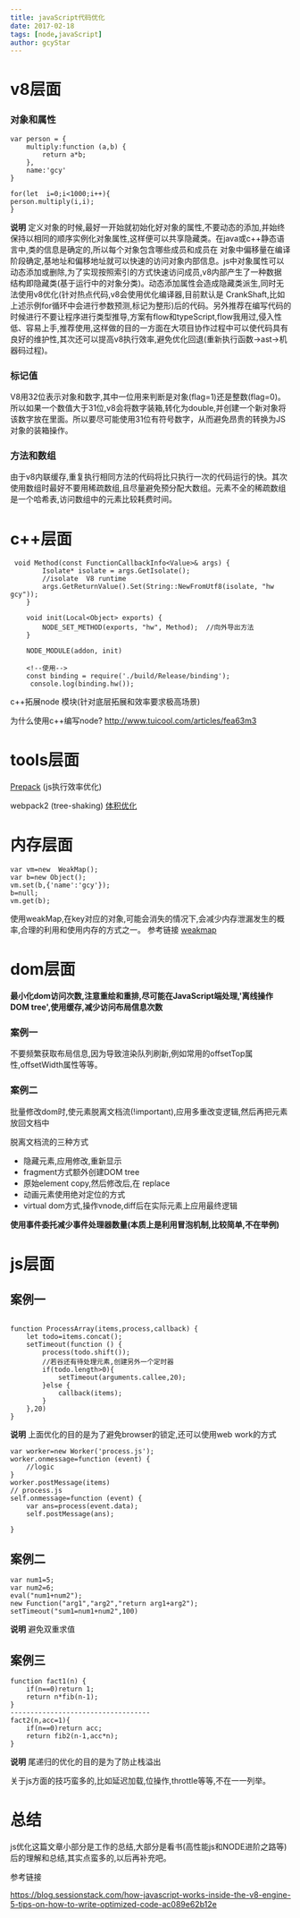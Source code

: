 ```yaml
---
title: javaScript代码优化
date: 2017-02-18
tags: [node,javaScript]
author: gcyStar
---
```

# v8层面
### 对象和属性
```
var person = {
    multiply:function (a,b) {
        return a*b;
    },
    name:'gcy'
}

for(let  i=0;i<1000;i++){
person.multiply(i,i);
}
```
**说明** 定义对象的时候,最好一开始就初始化好对象的属性,不要动态的添加,并始终保持以相同的顺序实例化对象属性,这样便可以共享隐藏类。在java或c++静态语言中,类的信息是确定的,所以每个对象包含哪些成员和成员在
对象中偏移量在编译阶段确定,基地址和偏移地址就可以快速的访问对象内部信息。js中对象属性可以动态添加或删除,为了实现按照索引的方式快速访问成员,v8内部产生了一种数据
结构即隐藏类(基于运行中的对象分类)。动态添加属性会造成隐藏类派生,同时无法使用v8优化(针对热点代码,v8会使用优化编译器,目前默认是 CrankShaft,比如上述示例for循环中会进行参数预测,标记为整形)后的代码。另外推荐在编写代码的时候进行不要让程序进行类型推导,方案有flow和typeScript,flow我用过,侵入性低、容易上手,推荐使用,这样做的目的一方面在大项目协作过程中可以使代码具有良好的维护性,其次还可以提高v8执行效率,避免优化回退(重新执行函数->ast->机器码过程)。
### 标记值

V8用32位表示对象和数字,其中一位用来判断是对象(flag=1)还是整数(flag=0)。所以如果一个数值大于31位,v8会将数字装箱,转化为double,并创建一个新对象将该数字放在里面。所以要尽可能使用31位有符号数字，从而避免昂贵的转换为JS对象的装箱操作。

### 方法和数组

由于v8内联缓存,重复执行相同方法的代码将比只执行一次的代码运行的快。其次使用数组时最好不要用稀疏数组,且尽量避免预分配大数组。元素不全的稀疏数组是一个哈希表,访问数组中的元素比较耗费时间。


# c++层面

```
 void Method(const FunctionCallbackInfo<Value>& args) {
        Isolate* isolate = args.GetIsolate();
        //isolate  V8 runtime 
        args.GetReturnValue().Set(String::NewFromUtf8(isolate, "hw gcy"));
    }

    void init(Local<Object> exports) {
        NODE_SET_METHOD(exports, "hw", Method);  //向外导出方法
    }

    NODE_MODULE(addon, init)
   
    <!--使用-->
    const binding = require('./build/Release/binding');
     console.log(binding.hw()); 
```
c++拓展node 模块(针对底层拓展和效率要求极高场景)

为什么使用c++编写node?
http://www.tuicool.com/articles/fea63m3

#  tools层面

[Prepack][2] (js执行效率优化)

webpack2 (tree-shaking) [体积优化][1]

#  内存层面

```
var vm=new  WeakMap();
var b=new Object();
vm.set(b,{'name':'gcy'});
b=null;
vm.get(b);
```
使用weakMap,在key对应的对象,可能会消失的情况下,会减少内存泄漏发生的概率,合理的利用和使用内存的方式之一。
参考链接 [weakmap][3]

#  dom层面

 **最小化dom访问次数,注意重绘和重排,尽可能在JavaScript端处理,'离线操作DOM tree',使用缓存,减少访问布局信息次数**

### 案例一
不要频繁获取布局信息,因为导致渲染队列刷新,例如常用的offsetTop属性,offsetWidth属性等等。

###  案例二
批量修改dom时,使元素脱离文档流(!important),应用多重改变逻辑,然后再把元素放回文档中

脱离文档流的三种方式
* 隐藏元素,应用修改,重新显示
* fragment方式额外创建DOM tree
* 原始element copy,然后修改后,在 replace
* 动画元素使用绝对定位的方式
* virtual dom方式,操作vnode,diff后在实际元素上应用最终逻辑   
 
 **使用事件委托减少事件处理器数量(本质上是利用冒泡机制,比较简单,不在举例)**

# js层面
## 案例一
```

function ProcessArray(items,process,callback) {
    let todo=items.concat();
    setTimeout(function () {
        process(todo.shift());
        //若谷还有待处理元素,创建另外一个定时器
        if(todo.length>0){
            setTimeout(arguments.callee,20);
        }else {
            callback(items);
        }
    },20)
}
```
**说明**  上面优化的目的是为了避免browser的锁定,还可以使用web work的方式
```
var worker=new Worker('process.js');
worker.onmessage=function (event) {
    //logic
}
worker.postMessage(items)
// process.js
self.onmessage=function (event) {
    var ans=process(event.data);
    self.postMessage(ans);

}

```
## 案例二
```
var num1=5;
var num2=6;
eval("num1+num2");
new Function("arg1","arg2","return arg1+arg2");
setTimeout("sum1=num1+num2",100)
```
**说明**  避免双重求值

## 案例三

```
function fact1(n) {
    if(n==0)return 1;
    return n*fib(n-1);
}
-----------------------------------
fact2(n,acc=1){
    if(n==0)return acc;
    return fib2(n-1,acc*n);
}

```
**说明**  尾递归的优化的目的是为了防止栈溢出

关于js方面的技巧蛮多的,比如延迟加载,位操作,throttle等等,不在一一列举。

# 总结

js优化这篇文章小部分是工作的总结,大部分是看书(高性能js和NODE进阶之路等)后的理解和总结,其实点蛮多的,以后再补充吧。

参考链接

https://blog.sessionstack.com/how-javascript-works-inside-the-v8-engine-5-tips-on-how-to-write-optimized-code-ac089e62b12e

[1]: https://segmentfault.com/a/1190000008683201
[2]: https://prepack.io/
[3]: http://es6.ruanyifeng.com/#docs/set-map

